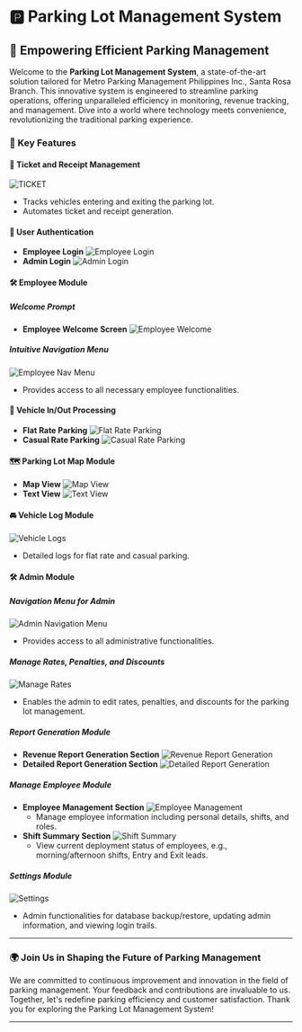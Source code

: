 # 🅿️ Parking Lot Management System

## 🚀 Empowering Efficient Parking Management

Welcome to the **Parking Lot Management System**, a state-of-the-art solution tailored for Metro Parking Management Philippines Inc., Santa Rosa Branch. This innovative system is engineered to streamline parking operations, offering unparalleled efficiency in monitoring, revenue tracking, and management. Dive into a world where technology meets convenience, revolutionizing the traditional parking experience.

### 🌟 Key Features

#### 🎫 Ticket and Receipt Management
![TICKET](link-to-ticket-and-receipt-management-image)
- Tracks vehicles entering and exiting the parking lot.
- Automates ticket and receipt generation.

#### 🔐 User Authentication
- **Employee Login**
  ![Employee Login](link-to-employee-login-image)
- **Admin Login**
  ![Admin Login](link-to-admin-login-image)

#### 🛠️ Employee Module

##### Welcome Prompt
- **Employee Welcome Screen**
  ![Employee Welcome](link-to-employee-welcome-screen-image)

##### Intuitive Navigation Menu
![Employee Nav Menu](link-to-employee-navigation-menu-image)
- Provides access to all necessary employee functionalities.

#### 🚗 Vehicle In/Out Processing
- **Flat Rate Parking**
  ![Flat Rate Parking](link-to-flat-rate-parking-image)
- **Casual Rate Parking**
  ![Casual Rate Parking](link-to-casual-rate-parking-image)

#### 🗺️ Parking Lot Map Module
- **Map View**
  ![Map View](link-to-map-view-image)
- **Text View**
  ![Text View](link-to-text-view-image)

#### 🚘 Vehicle Log Module
![Vehicle Logs](link-to-vehicle-log-module-image)
- Detailed logs for flat rate and casual parking.

#### 🛠️ Admin Module

##### Navigation Menu for Admin
![Admin Navigation Menu](link-to-admin-navigation-menu-image)
- Provides access to all administrative functionalities.

##### Manage Rates, Penalties, and Discounts
![Manage Rates](link-to-manage-rates-image)
- Enables the admin to edit rates, penalties, and discounts for the parking lot management.

##### Report Generation Module
- **Revenue Report Generation Section**
  ![Revenue Report Generation](link-to-revenue-report-generation-section-image)
- **Detailed Report Generation Section**
  ![Detailed Report Generation](link-to-detailed-report-generation-section-image)

##### Manage Employee Module
- **Employee Management Section**
  ![Employee Management](link-to-employee-management-section-image)
  - Manage employee information including personal details, shifts, and roles.
- **Shift Summary Section**
  ![Shift Summary](link-to-shift-summary-section-image)
  - View current deployment status of employees, e.g., morning/afternoon shifts, Entry and Exit leads.

##### Settings Module
![Settings](link-to-settings-module-image)
- Admin functionalities for database backup/restore, updating admin information, and viewing login trails.

---

### 🌍 Join Us in Shaping the Future of Parking Management

We are committed to continuous improvement and innovation in the field of parking management. Your feedback and contributions are invaluable to us. Together, let's redefine parking efficiency and customer satisfaction. Thank you for exploring the Parking Lot Management System!

---

